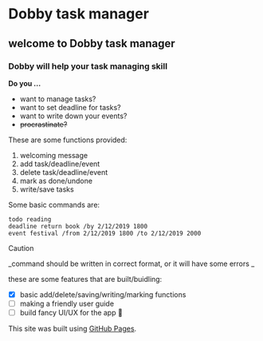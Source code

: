 # Dobby task manager
## welcome to Dobby task manager
### Dobby will help your task managing skill

**Do you ...**
- want to manage tasks?
- want to set deadline for tasks?
- want to write down your events?
- ~~procrastinate?~~

These are some functions provided:
1. welcoming message
2. add task/deadline/event
3. delete task/deadline/event
4. mark as done/undone
5. write/save tasks

Some basic commands are:
```
todo reading
deadline return book /by 2/12/2019 1800
event festival /from 2/12/2019 1800 /to 2/12/2019 2000
```

> [!CAUTION]
> _command should be written in correct format, or it will have some errors _

these are some features that are built/buidling:
- [x] basic add/delete/saving/writing/marking functions
- [ ] making a friendly user guide
- [ ] build fancy UI/UX for the app :tada:

This site was built using [GitHub Pages](https://pages.github.com/).
